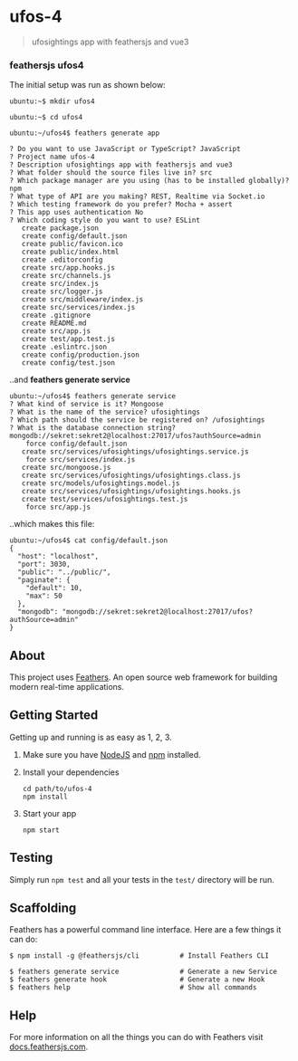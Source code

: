 # ufos-4

> ufosightings app with feathersjs and vue3


### feathersjs ufos4

The initial setup was run as shown below:

```
ubuntu:~$ mkdir ufos4

ubuntu:~$ cd ufos4

ubuntu:~/ufos4$ feathers generate app

? Do you want to use JavaScript or TypeScript? JavaScript
? Project name ufos-4
? Description ufosightings app with feathersjs and vue3
? What folder should the source files live in? src
? Which package manager are you using (has to be installed globally)? npm
? What type of API are you making? REST, Realtime via Socket.io
? Which testing framework do you prefer? Mocha + assert
? This app uses authentication No
? Which coding style do you want to use? ESLint
   create package.json
   create config/default.json
   create public/favicon.ico
   create public/index.html
   create .editorconfig
   create src/app.hooks.js
   create src/channels.js
   create src/index.js
   create src/logger.js
   create src/middleware/index.js
   create src/services/index.js
   create .gitignore
   create README.md
   create src/app.js
   create test/app.test.js
   create .eslintrc.json
   create config/production.json
   create config/test.json
```
..and **feathers generate service**
```
ubuntu:~/ufos4$ feathers generate service
? What kind of service is it? Mongoose
? What is the name of the service? ufosightings
? Which path should the service be registered on? /ufosightings
? What is the database connection string? mongodb://sekret:sekret2@localhost:27017/ufos?authSource=admin
    force config/default.json
   create src/services/ufosightings/ufosightings.service.js
    force src/services/index.js
   create src/mongoose.js
   create src/services/ufosightings/ufosightings.class.js
   create src/models/ufosightings.model.js
   create src/services/ufosightings/ufosightings.hooks.js
   create test/services/ufosightings.test.js
    force src/app.js
```
..which makes this file:
```
ubuntu:~/ufos4$ cat config/default.json
{
  "host": "localhost",
  "port": 3030,
  "public": "../public/",
  "paginate": {
    "default": 10,
    "max": 50
  },
  "mongodb": "mongodb://sekret:sekret2@localhost:27017/ufos?authSource=admin"
}
```


## About

This project uses [Feathers](http://feathersjs.com). An open source web framework for building modern real-time applications.

## Getting Started

Getting up and running is as easy as 1, 2, 3.

1. Make sure you have [NodeJS](https://nodejs.org/) and [npm](https://www.npmjs.com/) installed.
2. Install your dependencies

    ```
    cd path/to/ufos-4
    npm install
    ```

3. Start your app

    ```
    npm start
    ```

## Testing

Simply run `npm test` and all your tests in the `test/` directory will be run.

## Scaffolding

Feathers has a powerful command line interface. Here are a few things it can do:

```
$ npm install -g @feathersjs/cli          # Install Feathers CLI

$ feathers generate service               # Generate a new Service
$ feathers generate hook                  # Generate a new Hook
$ feathers help                           # Show all commands
```

## Help

For more information on all the things you can do with Feathers visit [docs.feathersjs.com](http://docs.feathersjs.com).
